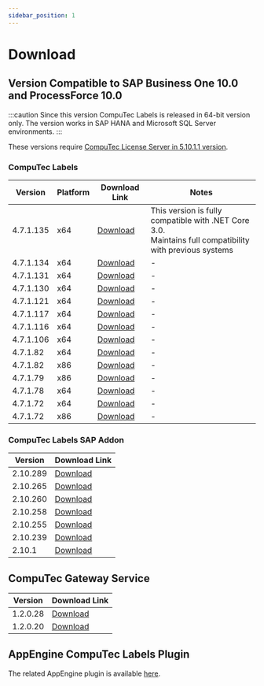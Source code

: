 ```yaml
---
sidebar_position: 1
---
```


# Download

## Version Compatible to SAP Business One 10.0 and ProcessForce 10.0

:::caution
    Since this version CompuTec Labels is released in 64-bit version only. The version works in SAP HANA and Microsoft SQL Server environments.
:::

These versions require [CompuTec License Server in 5.10.1.1 version](/docs/processforce/releases/download).

### CompuTec Labels

|Version|Platform|Download Link| Notes |
|---|---|---| --- |
| 4.7.1.135 | x64|[Download](https://download/computec.one/software/labels/releases/CompuTec_Labels_4.7.1.135_x64.msi) | This version is fully compatible with .NET Core 3.0. <br/>Maintains full compatibility with previous systems |
|4.7.1.134|x64|[Download](https://download.computec.one/software/labels/releases/CompuTec_Labels_4.7.1.134_x64.msi)| - |
|4.7.1.131|x64|[Download](https://download.computec.one/software/labels/releases/CompuTec_Labels_4.7.1.131_x64.msi)| - |
|4.7.1.130|x64|[Download](https://download.computec.one/software/labels/releases/CompuTec_Labels_4.7.1.130_x64.msi)| - |
|4.7.1.121|x64|[Download](https://download.computec.one/software/labels/releases/CompuTec_Labels_4.7.1.121_x64.msi)| - |
|4.7.1.117|x64|[Download](https://download.computec.one/software/labels/releases/CompuTec_Labels_4.7.1.117_x64.msi)| - |
|4.7.1.116|x64|[Download](https://download.computec.one/software/labels/releases/CompuTec_Labels_4.7.1.116_x64.msi)| - |
|4.7.1.106|x64|[Download](https://download.computec.one/software/labels/releases/CompuTec_Labels_4.7.1.106_x64.msi)| - |
|4.7.1.82|x64|[Download](https://download.computec.one/software/labels/releases/CompuTec_Labels_4.7.1.82_x64.msi)| - |
|4.7.1.82|x86|[Download](https://download.computec.one/software/labels/releases/CompuTec_Labels_4.7.1.82_x86.msi)| - |
|4.7.1.79|x86|[Download](https://download.computec.one/software/labels/releases/CompuTec_Labels_4.7.1.79_x86.msi)| - |
|4.7.1.78|x64|[Download](https://download.computec.one/software/labels/releases/CompuTec_Labels_4.7.1.78_x64.msi)| - |
|4.7.1.72|x64|[Download](https://download.computec.one/software/labels/releases/CompuTec_Labels_4.7.1.72_x64.msi)| - |
|4.7.1.72|x86|[Download](https://download.computec.one/software/labels/releases/CompuTec_Labels_4.7.1.72_x86.msi)| - |

### CompuTec Labels SAP Addon

|Version|Download Link|
|---|---|
|2.10.289|[Download](https://download.computec.one/software/labels/extension/releases/CompuTec_Labels_2.10.289.zip)|
|2.10.265|[Download](https://download.computec.one/software/labels/extension/releases/CompuTec_Labels_2.10.265.zip)|
|2.10.260|[Download](https://download.computec.one/software/labels/extension/releases/CompuTec_Labels_2.10.260.zip)|
|2.10.258|[Download](https://download.computec.one/software/labels/extension/releases/CompuTec_Labels_2.10.258.zip)|
|2.10.255|[Download](https://download.computec.one/software/labels/extension/releases/CompuTec_Labels_2.10.255.zip)|
|2.10.239|[Download](https://download.computec.one/software/labels/extension/releases/CompuTec_Labels_2.10.239.zip)|
|2.10.1|[Download](https://download.computec.one/software/labels/extension/releases/CompuTec_Labels_2.10.1.zip)|

## CompuTec Gateway Service

| Version | Download Link |
| --- | --- |
| 1.2.0.28 | [Download](https://download/computec.one/software/gateway/releases/CompuTec_Gateway_1.2.0.28.msi) |
|1.2.0.20 | [Download](https://download.computec.one/software/gateway/releases/CompuTec_Gateway_1.2.0.20.msi) |

## AppEngine CompuTec Labels Plugin

The related AppEngine plugin is available [here](/docs/appengine/releases/plugins/labels/download).
